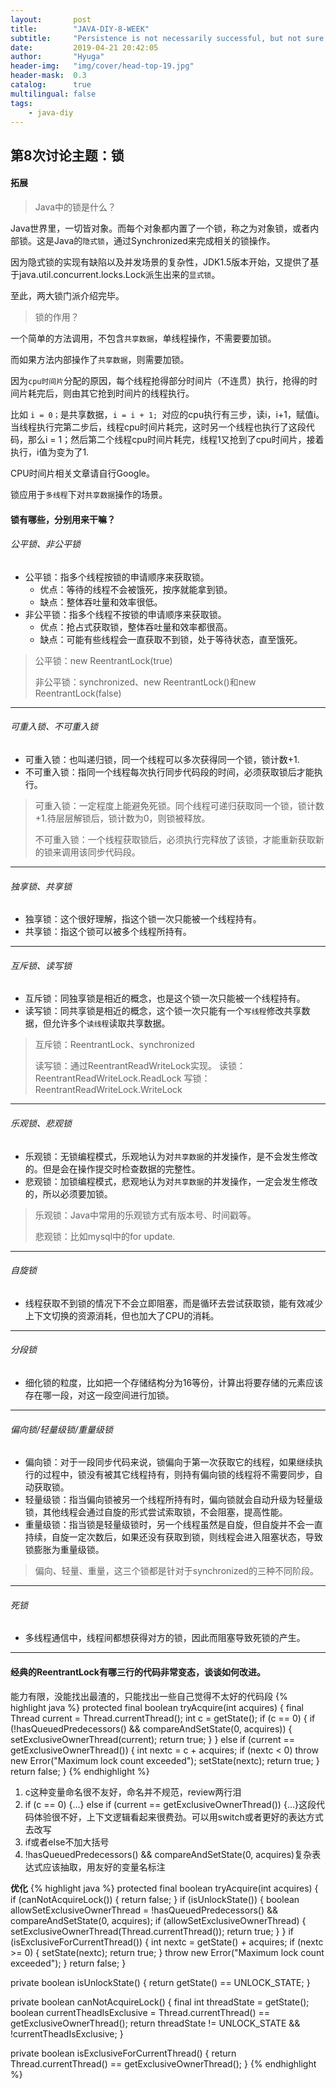 ```yaml
---
layout:       post
title:        "JAVA-DIY-8-WEEK"
subtitle:     "Persistence is not necessarily successful, but not sure will not succeed."
date:         2019-04-21 20:42:05
author:       "Hyuga"
header-img:   "img/cover/head-top-19.jpg"
header-mask:  0.3
catalog:      true
multilingual: false
tags:
    - java-diy
---
```


## 第8次讨论主题：锁

#### 拓展

> Java中的锁是什么？

Java世界里，一切皆对象。而每个对象都内置了一个锁，称之为对象锁，或者内部锁。这是Java的`隐式锁`，通过Synchronized来完成相关的锁操作。

因为隐式锁的实现有缺陷以及并发场景的复杂性，JDK1.5版本开始，又提供了基于java.util.concurrent.locks.Lock派生出来的`显式锁`。

至此，两大锁门派介绍完毕。

> 锁的作用？

一个简单的方法调用，不包含`共享数据`，单线程操作，不需要要加锁。

而如果方法内部操作了`共享数据`，则需要加锁。

因为`cpu时间片`分配的原因，每个线程抢得部分时间片（不连贯）执行，抢得的时间片耗完后，则由其它抢到时间片的线程执行。

比如 `i = 0；`是共享数据，`i = i + 1; `对应的cpu执行有三步，读i，i+1，赋值i。当线程执行完第二步后，线程cpu时间片耗完，这时另一个线程也执行了这段代码，那么i = 1；然后第二个线程cpu时间片耗完，线程1又抢到了cpu时间片，接着执行，i值为变为了1.

CPU时间片相关文章请自行Google。

锁应用于`多线程`下对`共享数据`操作的场景。

#### 锁有哪些，分别用来干嘛？

###### 公平锁、非公平锁

- 公平锁：指多个线程按锁的申请顺序来获取锁。
    - 优点：等待的线程不会被饿死，按序就能拿到锁。
    - 缺点：整体吞吐量和效率很低。
- 非公平锁：指多个线程不按锁的申请顺序来获取锁。
    - 优点：抢占式获取锁，整体吞吐量和效率都很高。
    - 缺点：可能有些线程会一直获取不到锁，处于等待状态，直至饿死。

> 公平锁：new ReentrantLock(true)
>
> 非公平锁：synchronized、new ReentrantLock()和new ReentrantLock(false)

---

###### 可重入锁、不可重入锁
- 可重入锁：也叫递归锁，同一个线程可以多次获得同一个锁，锁计数+1.
- 不可重入锁：指同一个线程每次执行同步代码段的时间，必须获取锁后才能执行。

> 可重入锁：一定程度上能避免死锁。同个线程可递归获取同一个锁，锁计数+1.待层层解锁后，锁计数为0，则锁被释放。
>
> 不可重入锁：一个线程获取锁后，必须执行完释放了该锁，才能重新获取新的锁来调用该同步代码段。

---

###### 独享锁、共享锁
- 独享锁：这个很好理解，指这个锁一次只能被一个线程持有。
- 共享锁：指这个锁可以被多个线程所持有。

---

###### 互斥锁、读写锁
- 互斥锁：同独享锁是相近的概念，也是这个锁一次只能被一个线程持有。
- 读写锁：同共享锁是相近的概念，这个锁一次只能有一个`写线程`修改共享数据，但允许多个`读线程`读取共享数据。

> 互斥锁：ReentrantLock、synchronized
>
> 读写锁：通过ReentrantReadWriteLock实现。
> 读锁：ReentrantReadWriteLock.ReadLock
> 写锁：ReentrantReadWriteLock.WriteLock

---

###### 乐观锁、悲观锁
- 乐观锁：无锁编程模式，乐观地认为对`共享数据`的并发操作，是不会发生修改的。但是会在操作提交时检查数据的完整性。
- 悲观锁：加锁编程模式，悲观地认为对`共享数据`的并发操作，一定会发生修改的，所以必须要加锁。

> 乐观锁：Java中常用的乐观锁方式有版本号、时间戳等。
>
> 悲观锁：比如mysql中的for update.

---

###### 自旋锁
- 线程获取不到锁的情况下不会立即阻塞，而是循环去尝试获取锁，能有效减少上下文切换的资源消耗，但也加大了CPU的消耗。

---

###### 分段锁
- 细化锁的粒度，比如把一个存储结构分为16等份，计算出将要存储的元素应该存在哪一段，对这一段空间进行加锁。

---

###### 偏向锁/轻量级锁/重量级锁
- 偏向锁：对于一段同步代码来说，锁偏向于第一次获取它的线程，如果继续执行的过程中，锁没有被其它线程持有，则持有偏向锁的线程将不需要同步，自动获取锁。
- 轻量级锁：指当偏向锁被另一个线程所持有时，偏向锁就会自动升级为轻量级锁，其他线程会通过自旋的形式尝试索取锁，不会阻塞，提高性能。
- 重量级锁：指当锁是轻量级锁时，另一个线程虽然是自旋，但自旋并不会一直持续，自旋一定次数后，如果还没有获取到锁，则线程会进入阻塞状态，导致锁膨胀为重量级锁。

> 偏向、轻量、重量，这三个锁都是针对于synchronized的三种不同阶段。

---

###### 死锁
- 多线程通信中，线程间都想获得对方的锁，因此而阻塞导致死锁的产生。

---

#### 经典的ReentrantLock有哪三行的代码非常变态，谈谈如何改进。

能力有限，没能找出最渣的，只能找出一些自己觉得不太好的代码段
{% highlight java %}
protected final boolean tryAcquire(int acquires) {
 final Thread current = Thread.currentThread();
 int c = getState();
 if (c == 0) {
     if (!hasQueuedPredecessors() && compareAndSetState(0, acquires)) {
         setExclusiveOwnerThread(current);
         return true;
     }
 } else if (current == getExclusiveOwnerThread()) {
     int nextc = c + acquires;
     if (nextc < 0)
         throw new Error("Maximum lock count exceeded");
     setState(nextc);
     return true;
 }
 return false;
}
{% endhighlight %}

1. c这种变量命名很不友好，命名并不规范，review两行泪
2. if (c == 0) {...} else if (current == getExclusiveOwnerThread()) {...}这段代码体验很不好，上下文逻辑看起来很费劲。可以用switch或者更好的表达方式去改写
3. if或者else不加大括号
4. !hasQueuedPredecessors() && compareAndSetState(0, acquires)复杂表达式应该抽取，用友好的变量名标注

**优化**
{% highlight java %}
protected final boolean tryAcquire(int acquires) {
 if (canNotAcquireLock()) {
     return false;
 }
 if (isUnlockState()) {
     boolean allowSetExclusiveOwnerThread = !hasQueuedPredecessors() && compareAndSetState(0, acquires);
     if (allowSetExclusiveOwnerThread) {
         setExclusiveOwnerThread(Thread.currentThread());
         return true;
     }
 }
 if (isExclusiveForCurrentThread()) {
     int nextc = getState() + acquires;
     if (nextc >= 0) {
         setState(nextc);
         return true;
     }
     throw new Error("Maximum lock count exceeded");
 }
 return false;
}

private boolean isUnlockState() {
 return getState() == UNLOCK_STATE;
}

private boolean canNotAcquireLock() {
 final int threadState = getState();
 boolean currentTheadIsExclusive = Thread.currentThread() == getExclusiveOwnerThread();
 return threadState != UNLOCK_STATE && !currentTheadIsExclusive;
}

private boolean isExclusiveForCurrentThread() {
 return Thread.currentThread() == getExclusiveOwnerThread();
}
{% endhighlight %}